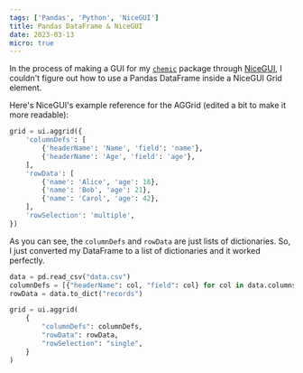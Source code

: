 ```yaml
---
tags: ['Pandas', 'Python', 'NiceGUI']
title: Pandas DataFrame & NiceGUI
date: 2023-03-13
micro: true
---
```


In the process of making a GUI for my [`chemic`](https://github.com/uncenter/chemic) package through [NiceGUI](https://nicegui.io), I couldn't figure out how to use a Pandas DataFrame inside a NiceGUI Grid element.

Here's NiceGUI's example reference for the AGGrid (edited a bit to make it more readable):

```py
grid = ui.aggrid({
    'columnDefs': [
        {'headerName': 'Name', 'field': 'name'},
        {'headerName': 'Age', 'field': 'age'},
    ],
    'rowData': [
        {'name': 'Alice', 'age': 18},
        {'name': 'Bob', 'age': 21},
        {'name': 'Carol', 'age': 42},
    ],
    'rowSelection': 'multiple',
})
```

As you can see, the `columnDefs` and `rowData` are just lists of dictionaries. So, I just converted my DataFrame to a list of dictionaries and it worked perfectly.

```py
data = pd.read_csv("data.csv")
columnDefs = [{"headerName": col, "field": col} for col in data.columns[:7]]
rowData = data.to_dict("records")

grid = ui.aggrid(
    {
        "columnDefs": columnDefs,
        "rowData": rowData,
        "rowSelection": "single",
    }
)
```
